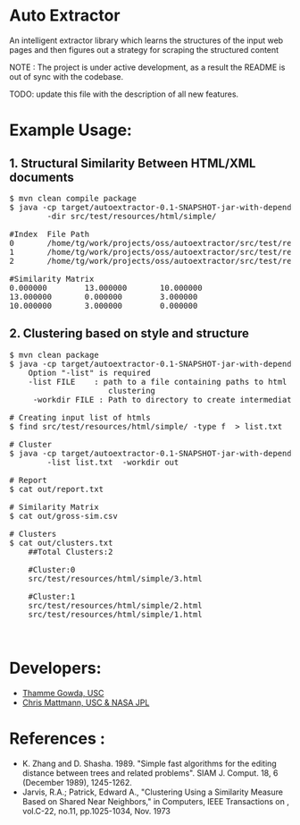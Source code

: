 # Auto Extractor
An intelligent extractor library which learns the structures of the input web pages and then figures out a strategy for scraping the structured content


NOTE : The project is under active development, as a result the README is out of sync with the codebase.

TODO: update this file with the description of all new features.

# Example Usage:
## 1. Structural Similarity Between HTML/XML documents
<pre>
$ mvn clean compile package
$ java -cp target/autoextractor-0.1-SNAPSHOT-jar-with-dependencies.jar edu.usc.cs.autoext.tree.ZSTEDComputer \
        -dir src/test/resources/html/simple/

#Index  File Path
0       /home/tg/work/projects/oss/autoextractor/src/test/resources/html/simple/3.html
1       /home/tg/work/projects/oss/autoextractor/src/test/resources/html/simple/2.html
2       /home/tg/work/projects/oss/autoextractor/src/test/resources/html/simple/1.html

#Similarity Matrix
0.000000        13.000000       10.000000       
13.000000       0.000000        3.000000        
10.000000       3.000000        0.000000 
</pre>

## 2. Clustering based on style and structure
 
<pre>
$ mvn clean package
$ java -cp target/autoextractor-0.1-SNAPSHOT-jar-with-dependencies.jar edu.usc.cs.autoext.cluster.FileClusterer
    Option "-list" is required
    -list FILE    : path to a file containing paths to html files that requires
                     clustering
     -workdir FILE : Path to directory to create intermediate files and reports

# Creating input list of htmls
$ find src/test/resources/html/simple/ -type f  > list.txt

# Cluster
$ java -cp target/autoextractor-0.1-SNAPSHOT-jar-with-dependencies.jar edu.usc.cs.autoext.cluster.FileClusterer \
        -list list.txt  -workdir out

# Report 
$ cat out/report.txt

# Similarity Matrix
$ cat out/gross-sim.csv

# Clusters
$ cat out/clusters.txt 
    ##Total Clusters:2
    
    #Cluster:0
    src/test/resources/html/simple/3.html
    
    #Cluster:1
    src/test/resources/html/simple/2.html
    src/test/resources/html/simple/1.html

 
</pre>


# Developers: 
* [Thamme Gowda, USC](mailto:tgowdan@gmail.com)
* [Chris Mattmann, USC & NASA JPL]()


# References :
+ K. Zhang and D. Shasha. 1989. "Simple fast algorithms for the editing distance between trees and related problems". SIAM J. Comput. 18, 6 (December 1989), 1245-1262. 
+ Jarvis, R.A.; Patrick, Edward A., "Clustering Using a Similarity Measure Based on Shared Near Neighbors," in Computers, IEEE Transactions on , vol.C-22, no.11, pp.1025-1034, Nov. 1973

